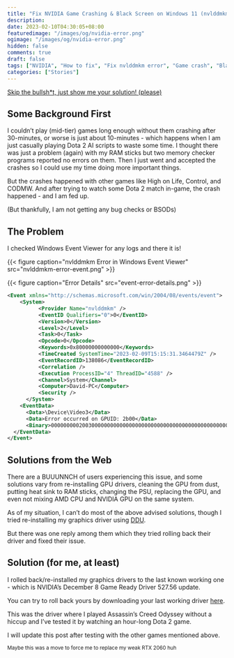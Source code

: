 ```yaml
---
title: "Fix NVIDIA Game Crashing & Black Screen on Windows 11 (nvlddmkm Error)"
description: 
date: 2023-02-10T04:30:05+08:00
featuredimage: "/images/og/nvidia-error.png"
ogimage: "/images/og/nvidia-error.png"
hidden: false
comments: true
draft: false
tags: ["NVIDIA", "How to fix", "Fix nvlddmkm error", "Game crash", "Black screen"]
categories: ["Stories"]
---
```

[Skip the bullsh*t, just show me your solution! (please)](#solution-for-me-at-least)

## Some Background First

I couldn’t play (mid-tier) games long enough without them crashing after 30-minutes, or worse is just about 10-minutes - which happens when I am just casually playing Dota 2 AI scripts to waste some time. I thought there was just a problem (again) with my RAM sticks but two memory checker programs reported no errors on them. Then I just went and accepted the crashes so I could use my time doing more important things.

But the crashes happened with other games like High on Life, Control, and CODMW. And after trying to watch some Dota 2 match in-game, the crash happened - and I am fed up.

(But thankfully, I am not getting any bug checks or BSODs)

## The Problem

I checked Windows Event Viewer for any logs and there it is!

{{< figure caption="nvlddmkm Error in Windows Event Viewer" src="nvlddmkm-error-event.png" >}}

{{< figure caption="Error Details" src="event-error-details.png" >}}

```xml
<Event xmlns="http://schemas.microsoft.com/win/2004/08/events/event">
	<System>
		  <Provider Name="nvlddmkm" /> 
		  <EventID Qualifiers="0">0</EventID> 
		  <Version>0</Version> 
		  <Level>2</Level> 
		  <Task>0</Task> 
		  <Opcode>0</Opcode> 
		  <Keywords>0x80000000000000</Keywords> 
		  <TimeCreated SystemTime="2023-02-09T15:15:31.3464479Z" /> 
		  <EventRecordID>138086</EventRecordID> 
		  <Correlation /> 
		  <Execution ProcessID="4" ThreadID="4588" /> 
		  <Channel>System</Channel> 
		  <Computer>David-PC</Computer> 
		  <Security /> 
	  </System>
	<EventData>
	  <Data>\Device\Video3</Data> 
	  <Data>Error occurred on GPUID: 2b00</Data> 
	  <Binary>00000000020030000000000000000000000000000000000000000000000000000000000000000000</Binary> 
  </EventData>
</Event>
```

## Solutions from the Web

There are a BUUUNNCH of users experiencing this issue, and some solutions vary from re-installing GPU drivers, cleaning the GPU from dust, putting heat sink to RAM sticks, changing the PSU, replacing the GPU, and even not mixing AMD CPU and NVIDIA GPU on the same system.

As of my situation, I can’t do most of the above advised solutions, though I tried re-installing my graphics driver using [DDU](https://www.guru3d.com/files-details/display-driver-uninstaller-download.html).

But there was one reply among them which they tried rolling back their driver and fixed their issue.

## Solution (for me, at least)

I rolled back/re-installed my graphics drivers to the last known working one - which is NVIDIA’s December 8 Game Ready Driver 527.56 update.

You can try to roll back yours by downloading your last working driver [here](https://www.nvidia.com/Download/Find.aspx?lang=en-us).

This was the driver where I played Assassin’s Creed Odyssey without a hiccup and I’ve tested it by watching an hour-long Dota 2 game.

I will update this post after testing with the other games mentioned above.

<small>Maybe this was a move to force me to replace my weak RTX 2060 huh</small>
